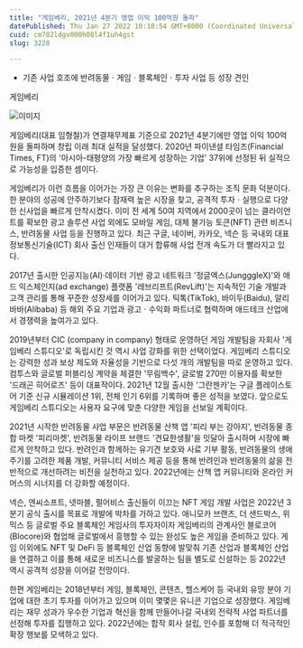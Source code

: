 ```yaml
---
title: "게임베리, 2021년 4분기 영업 이익 100억원 돌파"
datePublished: Thu Jan 27 2022 10:18:54 GMT+0000 (Coordinated Universal Time)
cuid: cm702ldgv000h08l4f1uh4gst
slug: 3228

---
```



- 기존 사업 호조에 반려동물ㆍ게임ㆍ블록체인ㆍ투자 사업 등 성장 견인

게임베리

![이미지](https://cdn.hashnode.com/res/hashnode/image/upload/v1739253441655/887ae0c9-a67e-4ac7-8770-63ef5d16f044.jpeg)

게임베리(대표 임형철)가 연결재무제표 기준으로 2021년 4분기에만 영업 이익 100억원을 돌파하며 창립 이래 최대 실적을 달성했다. 2020년 파이낸셜 타임즈(Financial Times, FT)의 '아시아-태평양의 가장 빠르게 성장하는 기업' 37위에 선정된 뒤 실적으로 가능성을 입증한 셈이다.

게임베리가 이런 흐름을 이어가는 가장 큰 이유는 변화를 추구하는 조직 문화 덕분이다. 한 분야의 성공에 안주하기보다 잠재력 높은 시장을 찾고, 공격적 투자ㆍ실행으로 다양한 신사업을 빠르게 안착시켰다. 이미 전 세계 50여 지역에서 2000곳이 넘는 클라이언트를 확보한 광고 솔루션 사업 외에도 모바일 게임, 대체 불가능 토큰(NFT) 관련 비즈니스, 반려동물 사업 등을 진행하고 있다. 최근 구글, 네이버, 카카오, 넥슨 등 국내외 대표 정보통신기술(ICT) 회사 출신 인재들이 대거 합류해 사업 전개 속도가 더 빨라지고 있다.

2017년 출시한 인공지능(AI)·데이터 기반 광고 네트워크 '정글엑스(JungggleX)'와 애드 익스체인지(ad exchange) 플랫폼 '레브리프트(RevLift)'는 지속적인 기술 개발과 고객 관리를 통해 꾸준한 성장세를 이어가고 있다. 틱톡(TikTok), 바이두(Baidu), 알리바바(Alibaba) 등 해외 주요 기업과 광고ㆍ수익화 파트너로 협력하며 애드테크 산업에서 경쟁력을 높여가고 있다.

2019년부터 CIC (company in company) 형태로 운영하던 게임 개발팀을 자회사 '게임베리 스튜디오'로 독립시킨 것 역시 사업 강화를 위한 선택이었다. 게임베리 스튜디오는 강력한 성과 보상 제도와 자율성을 기반으로 다섯 개의 개발팀을 따로 운영하고 있다. 컴투스와 글로벌 퍼블리싱 계약을 체결한 '무림백수', 글로벌 270만 이용자를 확보한 '드래곤 히어로즈' 등이 대표작이다. 2021년 12월 출시한 '그란젠카'는 구글 플레이스토어 기준 신규 시뮬레이션 1위, 전체 인기 6위를 기록하며 좋은 성적을 보였다. 앞으로도 게임베리 스튜디오는 사용자 요구에 맞춘 다양한 게임을 선보일 계획이다.

2021년 시작한 반려동물 사업 부문은 반려동물 산책 앱 '피리 부는 강아지', 반려동물 종합 마켓 '피리마켓', 반려동물 라이프 브랜드 '견묘한생활'을 잇달아 출시하며 시장에 빠르게 안착하고 있다. 반려인과 함께하는 유기견 보호와 사료 기부 활동, 반려동물의 생애 주기를 고려한 제품 개발, 커뮤니티 서비스 제공 등을 통해 반려인과 반려동물의 삶을 전반적으로 개선하려는 비전을 실천하고 있다. 2022년에는 산책 앱 커뮤니티와 온라인 커머스의 시너지를 더 강화할 예정이다.

넥슨, 엔씨소프트, 넷마블, 펄어비스 출신들이 이끄는 NFT 게임 개발 사업은 2022년 3분기 공식 출시를 목표로 개발에 박차를 가하고 있다. 애니모카 브랜즈, 더 샌드박스, 위믹스 등 글로벌 주요 블록체인 게임사의 투자자이자 게임베리의 관계사인 블로코어(Blocore)와 협업해 글로벌에서 흥행할 수 있는 완성도 높은 게임을 준비하고 있다. 게임 이외에도 NFT 및 DeFi 등 블록체인 산업 동향에 발맞춰 기존 산업과 블록체인 산업을 연결하고 이를 통해 새로운 비즈니스를 발굴하는 팀을 별도로 신설하는 등 2022년 역시 공격적 성장을 이어갈 전망이다.

한편 게임베리는 2018년부터 게임, 블록체인, 콘텐츠, 헬스케어 등 국내외 유망 분야 기업에 대한 초기 투자를 이어가고 있으며 이미 몇몇은 유니콘 기업으로 성장했다. 게임베리는 재무 성과가 우수한 기업과 혁신을 함께 만들어나갈 국내외 전략적 사업 파트너를 선정해 투자를 집행하고 있다. 2022년에는 합작 회사 설립, 인수를 포함해 더 적극적인 확장 행보를 모색하고 있다.